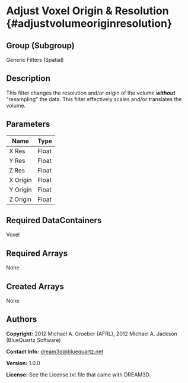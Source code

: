 Adjust Voxel Origin & Resolution {#adjustvolumeoriginresolution}
==============================

## Group (Subgroup) ##
Generic Filters (Spatial)

## Description ##
This filter changes the resolution and/or origin of the volume ***without*** "resampling" the data.  This filter effectively scales and/or translates the volume.

## Parameters ##
| Name | Type |
|------|------|
| X Res | Float |
| Y Res | Float |
| Z Res | Float |
| X Origin | Float |
| Y Origin | Float |
| Z Origin | Float |

## Required DataContainers ##
Voxel

## Required Arrays ##
None

## Created Arrays ##
None





## Authors ##

**Copyright:** 2012 Michael A. Groeber (AFRL), 2012 Michael A. Jackson (BlueQuartz Software)

**Contact Info:** dream3d@bluequartz.net

**Version:** 1.0.0

**License:**  See the License.txt file that came with DREAM3D.


